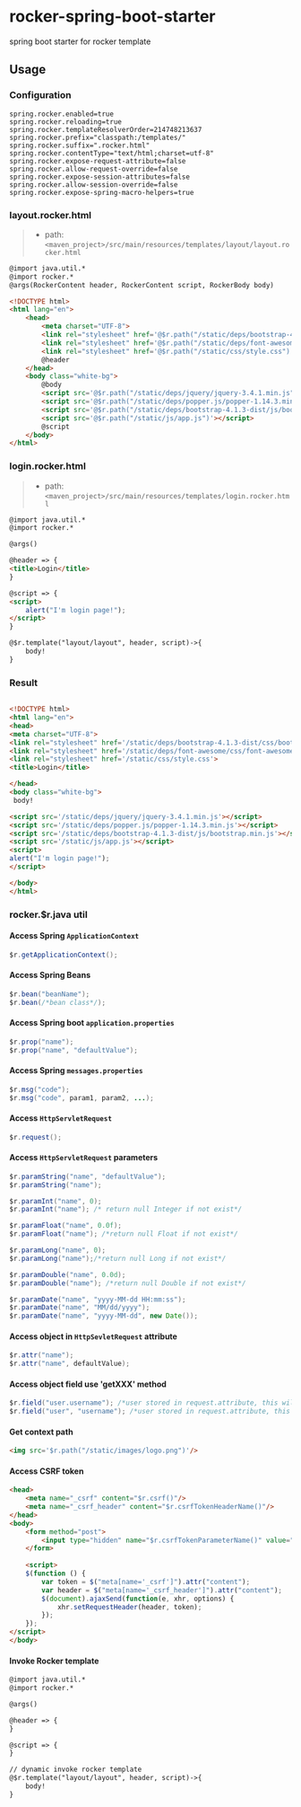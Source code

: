 # rocker-spring-boot-starter
spring boot starter for rocker template

## Usage

### Configuration
```properties
spring.rocker.enabled=true
spring.rocker.reloading=true
spring.rocker.templateResolverOrder=214748213637
spring.rocker.prefix="classpath:/templates/"
spring.rocker.suffix=".rocker.html"
spring.rocker.contentType="text/html;charset=utf-8"
spring.rocker.expose-request-attribute=false
spring.rocker.allow-request-override=false
spring.rocker.expose-session-attributes=false
spring.rocker.allow-session-override=false
spring.rocker.expose-spring-macro-helpers=true
```

### layout.rocker.html
> - path: `<maven_project>/src/main/resources/templates/layout/layout.rocker.html`

```html
@import java.util.*
@import rocker.*
@args(RockerContent header, RockerContent script, RockerBody body)

<!DOCTYPE html>
<html lang="en">
    <head>
        <meta charset="UTF-8">
        <link rel="stylesheet" href='@$r.path("/static/deps/bootstrap-4.1.3-dist/css/bootstrap.min.css")'/>
        <link rel="stylesheet" href='@$r.path("/static/deps/font-awesome/css/font-awesome.css")'>
        <link rel="stylesheet" href='@$r.path("/static/css/style.css")'>
        @header
    </head>
    <body class="white-bg">
        @body
        <script src='@$r.path("/static/deps/jquery/jquery-3.4.1.min.js")'></script>
        <script src='@$r.path("/static/deps/popper.js/popper-1.14.3.min.js")'></script>
        <script src='@$r.path("/static/deps/bootstrap-4.1.3-dist/js/bootstrap.min.js")'></script>
        <script src='@$r.path("/static/js/app.js")'></script>
        @script
    </body>
</html>
```

### login.rocker.html
> - path: `<maven_project>/src/main/resources/templates/login.rocker.html`

``` html
@import java.util.*
@import rocker.*

@args()

@header => {
<title>Login</title>
}

@script => {
<script>
    alert("I'm login page!");
</script>
}

@$r.template("layout/layout", header, script)->{
    body!
}
```

### Result
```html

<!DOCTYPE html>
<html lang="en">
<head>
<meta charset="UTF-8">
<link rel="stylesheet" href='/static/deps/bootstrap-4.1.3-dist/css/bootstrap.min.css'/>
<link rel="stylesheet" href='/static/deps/font-awesome/css/font-awesome.css'>
<link rel="stylesheet" href='/static/css/style.css'>
<title>Login</title>

</head>
<body class="white-bg">
 body!

<script src='/static/deps/jquery/jquery-3.4.1.min.js'></script>
<script src='/static/deps/popper.js/popper-1.14.3.min.js'></script>
<script src='/static/deps/bootstrap-4.1.3-dist/js/bootstrap.min.js'></script>
<script src='/static/js/app.js'></script>
<script>
alert("I'm login page!");
</script>

</body>
</html>
```

### rocker.$r.java util
#### Access Spring `ApplicationContext`
```java
$r.getApplicationContext();
```

#### Access Spring Beans
```java
$r.bean("beanName");
$r.bean(/*bean class*/);
```

#### Access Spring boot `application.properties`
```java
$r.prop("name");
$r.prop("name", "defaultValue");
```

#### Access Spring `messages.properties`
```java
$r.msg("code");
$r.msg("code", param1, param2, ...);
```

#### Access `HttpServletRequest`
```java
$r.request();
```

#### Access `HttpServletRequest` parameters
```java
$r.paramString("name", "defaultValue");
$r.paramString("name");

$r.paramInt("name", 0);
$r.paramInt("name"); /* return null Integer if not exist*/

$r.paramFloat("name", 0.0f);
$r.paramFloat("name"); /*return null Float if not exist*/

$r.paramLong("name", 0);
$r.paramLong("name");/*return null Long if not exist*/

$r.paramDouble("name", 0.0d);
$r.paramDouble("name"); /*return null Double if not exist*/

$r.paramDate("name", "yyyy-MM-dd HH:mm:ss");
$r.paramDate("name", "MM/dd/yyyy");
$r.paramDate("name", "yyyy-MM-dd", new Date());
```

#### Access object in `HttpSevletRequest` attribute
````java
$r.attr("name");
$r.attr("name", defaultValue);
````

#### Access object field use 'getXXX' method
````java
$r.field("user.username"); /*user stored in request.attribute, this will invoke user.getUsername()*/
$r.field("user", "username"); /*user stored in request.attribute, this will invoke user.getUsername()*/
````


#### Get context path
```html
<img src='$r.path("/static/images/logo.png")'/>
```

#### Access CSRF token
```html
<head>
    <meta name="_csrf" content="$r.csrf()"/>
    <meta name="_csrf_header" content="$r.csrfTokenHeaderName()"/>
</head>
<body>
    <form method="post">
        <input type="hidden" name="$r.csrfTokenParameterName()" value="$r.csrf()">
    </form>
    
    <script>
    $(function () {
        var token = $("meta[name='_csrf']").attr("content");
        var header = $("meta[name='_csrf_header']").attr("content");
        $(document).ajaxSend(function(e, xhr, options) {
            xhr.setRequestHeader(header, token);
        });
    });
</script>
</body>
```

#### Invoke Rocker template
```html
@import java.util.*
@import rocker.*

@args()

@header => {
}

@script => {
}

// dynamic invoke rocker template
@$r.template("layout/layout", header, script)->{
    body!
}
```